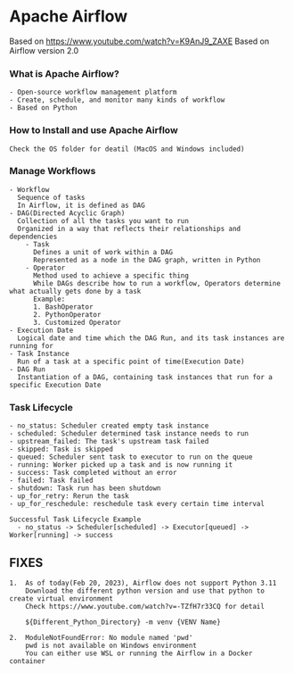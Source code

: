 # Apache Airflow

Based on https://www.youtube.com/watch?v=K9AnJ9_ZAXE
Based on Airflow version 2.0

### What is Apache Airflow?
    - Open-source workflow management platform
    - Create, schedule, and monitor many kinds of workflow
    - Based on Python

### How to Install and use Apache Airflow
    Check the OS folder for deatil (MacOS and Windows included)

### Manage Workflows
    - Workflow 
      Sequence of tasks
      In Airflow, it is defined as DAG
    - DAG(Directed Acyclic Graph)
      Collection of all the tasks you want to run
      Organized in a way that reflects their relationships and dependencies
        - Task
          Defines a unit of work within a DAG
          Represented as a node in the DAG graph, written in Python
        - Operator
          Method used to achieve a specific thing
          While DAGs describe how to run a workflow, Operators determine what actually gets done by a task
          Example:
          1. BashOperator
          2. PythonOperator
          3. Customized Operator
    - Execution Date
      Logical date and time which the DAG Run, and its task instances are running for
    - Task Instance
      Run of a task at a specific point of time(Execution Date)
    - DAG Run
      Instantiation of a DAG, containing task instances that run for a specific Execution Date

### Task Lifecycle
    - no_status: Scheduler created empty task instance
    - scheduled: Scheduler determined task instance needs to run
    - upstream_failed: The task's upstream task failed
    - skipped: Task is skipped
    - queued: Scheduler sent task to executor to run on the queue
    - running: Worker picked up a task and is now running it
    - success: Task completed without an error
    - failed: Task failed
    - shutdown: Task run has been shutdown
    - up_for_retry: Rerun the task
    - up_for_reschedule: reschedule task every certain time interval

    Successful Task Lifecycle Example
      - no_status -> Scheduler[scheduled] -> Executor[queued] -> Worker[running] -> success


## FIXES
    1.  As of today(Feb 20, 2023), Airflow does not support Python 3.11  
        Download the different python version and use that python to create virtual environment  
        Check https://www.youtube.com/watch?v=-TZfH7r33CQ for detail

        ${Different_Python_Directory} -m venv {VENV Name}
   
    2.  ModuleNotFoundError: No module named 'pwd'
        pwd is not available on Windows environment
        You can either use WSL or running the Airflow in a Docker container